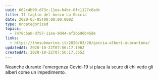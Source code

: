 ```yaml
---
uuid: 662c4b90-d73c-11ea-b4bc-0fc1127c8adc
title: Il taglio del bosco La Goccia
date: 2020-03-05T00:00:00.000Z
type: Uncategorized
topics:
  - 7478c5a0-d757-11ea-9d44-af2b696b45de
links:
  - https://thesubmarine.it/2020/03/20/goccia-alberi-quarantena/
updatedAt: 2020-10-22T07:56:17.196Z
createdAt: 2020-10-22T07:56:17.355Z
---
```


Neanche durante l'emergenza Covid-19 si placa la scure di chi vede gli alberi come un impedimento.